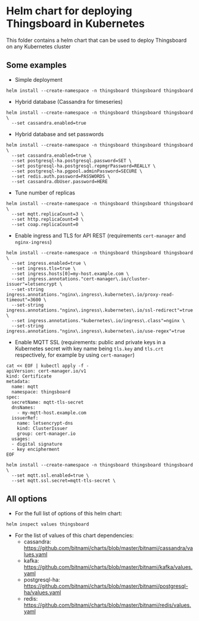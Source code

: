 # Helm chart for deploying Thingsboard in Kubernetes
This folder contains a helm chart that can be used to deploy Thingsboard on any Kubernetes cluster

## Some examples
* Simple deployment
```
helm install --create-namespace -n thingsboard thingsboard thingsboard
```
* Hybrid database (Cassandra for timeseries)
```
helm install --create-namespace -n thingsboard thingsboard thingsboard \
  --set cassandra.enabled=true
```
* Hybrid database and set passwords
```
helm install --create-namespace -n thingsboard thingsboard thingsboard \
  --set cassandra.enabled=true \
  --set postgresql-ha.postgresql.password=SET \
  --set postgresql-ha.postgresql.repmgrPassword=REALLY \
  --set postgresql-ha.pgpool.adminPassword=SECURE \
  --set redis.auth.password=PASSWORDS \
  --set cassandra.dbUser.password=HERE
```
* Tune number of replicas
```
helm install --create-namespace -n thingsboard thingsboard thingsboard \
  --set mqtt.replicaCount=3 \
  --set http.replicaCount=0 \
  --set coap.replicaCount=0
```
* Enable ingress and TLS for API REST (requirements `cert-manager` and `nginx-ingress`)
```
helm install --create-namespace -n thingsboard thingsboard thingsboard \
  --set ingress.enabled=true \
  --set ingress.tls=true \
  --set ingress.hosts[0]=my-host.example.com \
  --set ingress.annotations."cert-manager\.io/cluster-issuer"=letsencrypt \
  --set-string ingress.annotations."nginx\.ingress\.kubernetes\.io/proxy-read-timeout"=3600 \
  --set-string ingress.annotations."nginx\.ingress\.kubernetes\.io/ssl-redirect"=true \
  --set ingress.annotations."kubernetes\.io/ingress\.class"=nginx \
  --set-string ingress.annotations."nginx\.ingress\.kubernetes\.io/use-regex"=true
```
* Enable MQTT SSL (requirements: public and private keys in a Kubernetes secret with key name being `tls.key` and `tls.crt` respectively, for example by using `cert-manager`)
```
cat << EOF | kubectl apply -f -
apiVersion: cert-manager.io/v1
kind: Certificate
metadata:
  name: mqtt
  namespace: thingsboard
spec:
  secretName: mqtt-tls-secret
  dnsNames:
    - my-mqtt-host.example.com
  issuerRef:
    name: letsencrypt-dns
    kind: ClusterIssuer
    group: cert-manager.io
  usages:
  - digital signature
  - key encipherment
EOF

helm install --create-namespace -n thingsboard thingsboard thingsboard \
  --set mqtt.ssl.enabled=true \
  --set mqtt.ssl.secret=mqtt-tls-secret \
```
## All options
* For the full list of options of this helm chart:
```
helm inspect values thingsboard
```
* For the list of values of this chart dependencies:
  * cassandra: https://github.com/bitnami/charts/blob/master/bitnami/cassandra/values.yaml
  * kafka: https://github.com/bitnami/charts/blob/master/bitnami/kafka/values.yaml
  * postgresql-ha: https://github.com/bitnami/charts/blob/master/bitnami/postgresql-ha/values.yaml
  * redis: https://github.com/bitnami/charts/blob/master/bitnami/redis/values.yaml
